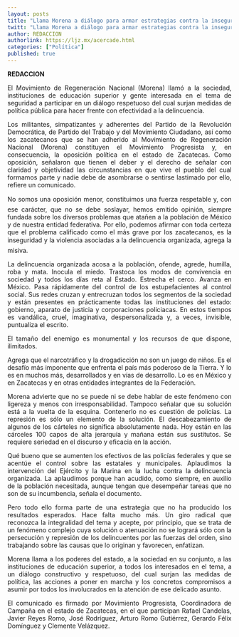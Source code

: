 ```yaml
---
layout: posts
title: "Llama Morena a diálogo para armar estrategias contra la inseguridad"
twitt: "Llama Morena a diálogo para armar estrategias contra la inseguridad"
author: REDACCION
authorlink: https://ljz.mx/acercade.html
categories: ["Política"]
published: true
---
```

<p style="text-align: justify;">
  <strong>REDACCION</strong>
</p>

<p style="text-align: justify;">
  El Movimiento de Regeneración Nacional (Morena) llamó a la sociedad, instituciones de educación superior y gente interesada en el tema de seguridad a participar en un diálogo respetuoso del cual surjan medidas de política pública para hacer frente con efectividad a la delincuencia.
</p>

<p style="text-align: justify;">
  Los militantes, simpatizantes y adherentes del Partido de la Revolución Democrática, de Partido del Trabajo y del Movimiento Ciudadano, así como los zacatecanos que se han adherido al Movimiento de Regeneración Nacional (Morena) constituyen el Movimiento Progresista y, en consecuencia, la oposición política en el estado de Zacatecas. Como oposición, señalaron que tienen el deber y el derecho de señalar con claridad y objetividad las circunstancias en que vive el pueblo del cual formamos parte y nadie debe de asombrarse o sentirse lastimado por ello, refiere un comunicado.
</p>

<p style="text-align: justify;">
  No somos una oposición menor, constituimos una fuerza respetable y, con ese carácter, que no se debe soslayar, hemos emitido opinión, siempre fundada sobre los diversos problemas que atañen a la población de México y de nuestra entidad federativa. Por ello, podemos afirmar con toda certeza que el problema calificado como el más grave por los zacatecanos, es la inseguridad y la violencia asociadas a la delincuencia organizada, agrega la misiva.
</p>

<p style="text-align: justify;">
  La delincuencia organizada acosa a la población, ofende, agrede, humilla, roba y mata. Inocula el miedo. Trastoca los modos de convivencia en sociedad y todos los días reta al Estado. Estrecha el cerco. Avanza en México. Pasa rápidamente del control de los estupefacientes al control social. Sus redes cruzan y entrecruzan todos los segmentos de la sociedad y están presentes en prácticamente todas las instituciones del estado: gobierno, aparato de justicia y corporaciones policiacas. En estos tiempos es vandálica, cruel, imaginativa, despersonalizada y, a veces, invisible, puntualiza el escrito.
</p>

<p style="text-align: justify;">
  El tamaño del enemigo es monumental y los recursos de que dispone, ilimitados.
</p>

<p style="text-align: justify;">
  Agrega que el narcotráfico y la drogadicción no son un juego de niños. Es el desafío más imponente que enfrenta el país más poderoso de la Tierra. Y lo es en muchos más, desarrollados y en vías de desarrollo. Lo es en México y en Zacatecas y en otras entidades integrantes de la Federación.
</p>

<p style="text-align: justify;">
  Morena advierte que no se puede ni se debe hablar de este fenómeno con ligereza y menos con irresponsabilidad. Tampoco señalar que su solución está a la vuelta de la esquina. Contenerlo no es cuestión de policías. La represión es sólo un elemento de la solución. El descabezamiento de algunos de los cárteles no significa absolutamente nada. Hoy están en las cárceles 100 capos de alta jerarquía y mañana están sus sustitutos. Se requiere seriedad en el discurso y eficacia en la acción.
</p>

<p style="text-align: justify;">
  Qué bueno que se aumenten los efectivos de las policías federales y que se acentúe el control sobre las estatales y municipales. Aplaudimos la intervención del Ejército y la Marina en la lucha contra la delincuencia organizada. La aplaudimos porque han acudido, como siempre, en auxilio de la población necesitada, aunque tengan que desempeñar tareas que no son de su incumbencia, señala el documento.
</p>

<p style="text-align: justify;">
  Pero todo ello forma parte de una estrategia que no ha producido los resultados esperados. Hace falta mucho más. Un giro radical que reconozca la integralidad del tema y acepte, por principio, que se trata de un fenómeno complejo cuya solución o atenuación no se logrará sólo con la persecución y represión de los delincuentes por las fuerzas del orden, sino trabajando sobre las causas que lo originan y favorecen, enfatizan.
</p>

<p style="text-align: justify;">
  Morena llama a los poderes del estado, a la sociedad en su conjunto, a las instituciones de educación superior, a todos los interesados en el tema, a un diálogo constructivo y respetuoso, del cual surjan las medidas de política, las acciones a poner en marcha y los concretos compromisos a asumir por todos los involucrados en la atención de ese delicado asunto.
</p>

<p style="text-align: justify;">
  El comunicado es firmado por Movimiento Progresista, Coordinadora de Campaña en el estado de Zacatecas, en el que participan Rafael Candelas, Javier Reyes Romo, José Rodríguez, Arturo Romo Gutiérrez, Gerardo Félix Domínguez y Clemente Velázquez.
</p>
